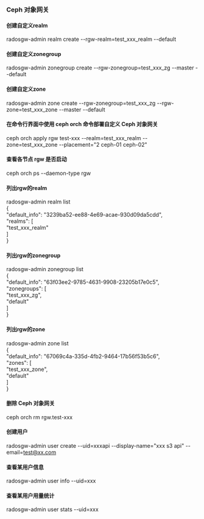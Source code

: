 ### Ceph 对象网关

#### 创建自定义realm
radosgw-admin realm create --rgw-realm=test_xxx_realm --default<br>
#### 创建自定义zonegroup
radosgw-admin zonegroup create --rgw-zonegroup=test_xxx_zg --master --default<br>
#### 创建自定义zone
radosgw-admin zone create --rgw-zonegroup=test_xxx_zg --rgw-zone=test_xxx_zone --master --default<br>
#### 在命令行界面中使用 ceph orch 命令部署自定义 Ceph 对象网关
ceph orch apply rgw test-xxx --realm=test_xxx_realm --zone=test_xxx_zone --placement="2 ceph-01 ceph-02"<br>

#### 查看各节点 rgw 是否启动
ceph orch ps --daemon-type rgw

#### 列出rgw的realm<br>
radosgw-admin realm list<br>
{<br>
    "default_info": "3239ba52-ee88-4e69-acae-930d09da5cdd",<br>
    "realms": [<br>
        "test_xxx_realm"<br>
    ]<br>
}<br>

#### 列出rgw的zonegroup<br>
radosgw-admin zonegroup list<br> 
{<br>
    "default_info": "63f03ee2-9785-4631-9908-23205b17e0c5",<br>
    "zonegroups": [<br>
        "test_xxx_zg",<br>
        "default"<br>
    ]<br>
}<br>

#### 列出rgw的zone<br>
radosgw-admin zone list<br> 
{<br>
    "default_info": "67069c4a-335d-4fb2-9464-17b56f53b5c6",<br>
    "zones": [<br>
        "test_xxx_zone",<br>
        "default"<br>
    ]<br>
}<br>

#### 删除 Ceph 对象网关
ceph orch rm rgw.test-xxx<br>

#### 创建用户
radosgw-admin user create --uid=xxxapi --display-name="xxx s3 api" --email=test@xx.com


#### 查看某用户信息
radosgw-admin user info --uid=xxx

#### 查看某用户用量统计
radosgw-admin user stats --uid=xxx

